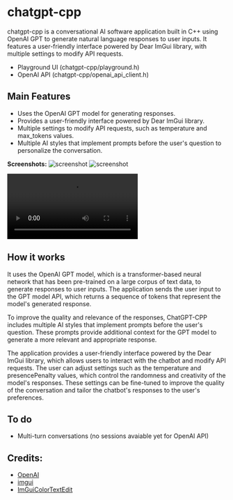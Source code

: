 # chatgpt-cpp
chatgpt-cpp is a conversational AI software application built in C++ using OpenAI GPT to generate natural language responses to user inputs. It features a user-friendly interface powered by Dear ImGui library, with multiple settings to modify API requests.

* Playground UI (chatgpt-cpp/playground.h)
* OpenAI API (chatgpt-cpp/openai_api_client.h)

## Main Features

* Uses the OpenAI GPT model for generating responses.
* Provides a user-friendly interface powered by Dear ImGui library.
* Multiple settings to modify API requests, such as temperature and max_tokens values.
* Multiple AI styles that implement prompts before the user's question to personalize the conversation.

<b>Screenshots:</b>
![screenshot](https://github.com/Apex-master/chatgpt-cpp/screenshot1.png)
![screenshot](https://github.com/Apex-master/chatgpt-cpp/screenshot2.png)

![MP4 Demo](https://imgui/dwdw.mp4)

## How it works
It uses the OpenAI GPT model, which is a transformer-based neural network that has been pre-trained on a large corpus of text data, to generate responses to user inputs. The application sends the user input to the GPT model API, which returns a sequence of tokens that represent the model's generated response.

To improve the quality and relevance of the responses, ChatGPT-CPP includes multiple AI styles that implement prompts before the user's question. These prompts provide additional context for the GPT model to generate a more relevant and appropriate response.

The application provides a user-friendly interface powered by the Dear ImGui library, which allows users to interact with the chatbot and modify API requests. The user can adjust settings such as the temperature and presencePenalty values, which control the randomness and creativity of the model's responses. These settings can be fine-tuned to improve the quality of the conversation and tailor the chatbot's responses to the user's preferences.

## To do
* Multi-turn conversations (no sessions avaiable yet for OpenAI API)

## Credits:
* [OpenAI](https://openai.com)
* [imgui](https://github.com/ocornut/imgui)
* [ImGuiColorTextEdit](https://github.com/BalazsJako/ImGuiColorTextEdit)
